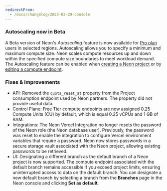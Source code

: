 ```yaml
---
redirectFrom:
  - /docs/changelog/2023-03-29-console
---
```


### Autoscaling now in Beta

A Beta version of Neon's _Autoscaling_ feature is now available for [Pro plan](/docs/introduction/pro-plan) users in selected regions. Autoscaling allows you to specify a minimum and maximum compute size. Neon scales compute resources up and down within the specified compute size boundaries to meet workload demand. The Autoscaling feature can be enabled when [creating a Neon project](/docs/manage/projects#create-a-project) or by [editing a compute endpoint](/docs/manage/computes#edit-a-compute-endpoint).

### Fixes & improvements

- API: Removed the `quota_reset_at` property from the Project consumption endpoint used by Neon partners. The property did not provide useful data.
- Control Plane: Free Tier compute endpoints are now assigned 0.25 Compute Units (CU) by default, which is equal 0.25 vCPUs and 1 GB of RAM.
- Integrations: The Neon Vercel Integration no longer resets the password of the Neon role (the Neon database user). Previously, the password was reset to enable the integration to configure Vercel environment variables that require a password. Neon now stores passwords in a secure storage vault associated with the Neon project, allowing existing passwords to be retrieved.
- UI: Designating a different branch as the default branch of a Neon project is now supported. The compute endpoint associated with the default branch remains accessible if you exceed project limits, ensuring uninterrupted access to data on the default branch. You can designate a new default branch by selecting a branch from the **Branches** page in the Neon console and clicking **Set as default**.
